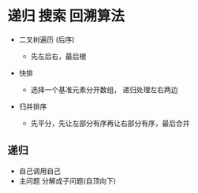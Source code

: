 # 递归 搜索 回溯算法


- 二叉树遍历 (后序)
  - 先左后右，最后根

- 快排
  - 选择一个基准元素分开数组， 递归处理左右两边

- 归并排序
  - 先平分，先让左部分有序再让右部分有序，最后合并 


## 递归

- 自己调用自己
- 主问题 分解成子问题(自顶向下)